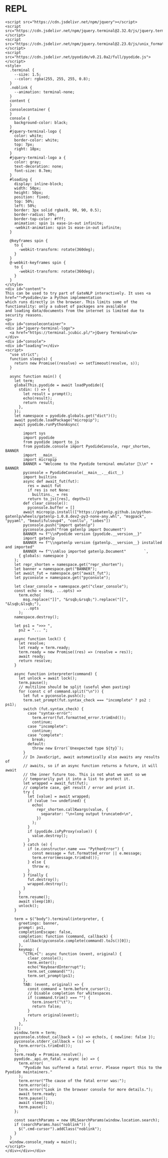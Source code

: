 # REPL
    <script src="https://cdn.jsdelivr.net/npm/jquery"></script>
    <script src="https://cdn.jsdelivr.net/npm/jquery.terminal@2.32.0/js/jquery.terminal.min.js"></script>
    <script src="https://cdn.jsdelivr.net/npm/jquery.terminal@2.23.0/js/unix_formatting.min.js"></script>
    <script src="https://cdn.jsdelivr.net/pyodide/v0.21.0a2/full/pyodide.js"></script>
    <style>
      .terminal {
        --size: 1.5;
        --color: rgba(255, 255, 255, 0.8);
      }
      .noblink {
        --animation: terminal-none;
      }      
      content {        
      }
      consolecontainer {
      }
      console {
        background-color: black;
      }
      #jquery-terminal-logo {
        color: white;
        border-color: white;
        top: 7px;
        right: 18px;
      }
      #jquery-terminal-logo a {
        color: gray;
        text-decoration: none;
        font-size: 0.7em;
      }
      #loading {
        display: inline-block;
        width: 50px;
        height: 50px;
        position: fixed;
        top: 50%;
        left: 50%;
        border: 3px solid rgba(0, 90, 90, 0.5);
        border-radius: 50%;
        border-top-color: #fff;
        animation: spin 1s ease-in-out infinite;
        -webkit-animation: spin 1s ease-in-out infinite;
      }

      @keyframes spin {
        to {
          -webkit-transform: rotate(360deg);
        }
      }
      @-webkit-keyframes spin {
        to {
          -webkit-transform: rotate(360deg);
        }
      }
    </style>
    <div id="content">
    This can be used to try part of GateNLP interactively. It uses <a href="">Pyodide</a> a Python implementation 
    which runs directly in the browser. This limits some of the functionality: only a subset of packages are available
    and loading data/documents from the internet is limited due to security reasons. 
    <p>
    <div id="consolecontainer">
    <div id="jquery-terminal-logo">
      <a href="https://terminal.jcubic.pl/">jQuery Terminal</a>
    </div>
    <div id="console">
    <div id="loading"></div>
    <script>
      "use strict";
      function sleep(s) {
        return new Promise((resolve) => setTimeout(resolve, s));
      }

      async function main() {
        let term;
        globalThis.pyodide = await loadPyodide({
          stdin: () => {
            let result = prompt();
            echo(result);
            return result;
          },
        });
        let namespace = pyodide.globals.get("dict")();
        await pyodide.loadPackage("micropip");
        await pyodide.runPythonAsync(
          `
            import sys
            import pyodide            
            from pyodide import to_js
            from pyodide.console import PyodideConsole, repr_shorten, BANNER
            import __main__
            import micropip
            BANNER = "Welcome to the Pyodide terminal emulator 🐍\\n" + BANNER
            pyconsole = PyodideConsole(__main__.__dict__)
            import builtins
            async def await_fut(fut):
              res = await fut
              if res is not None:
                builtins._ = res
              return to_js([res], depth=1)
            def clear_console():
              pyconsole.buffer = []
            await micropip.install(["https://gatenlp.github.io/python-gatenlp/wheels/gatenlp-1.0.8.dev2-py3-none-any.whl", "msgpack", "pyyaml", "beautifulsoup4", "conllu", "iobes"])
            pyconsole.push("import gatenlp")
            pyconsole.push("from gatenlp import Document")
            BANNER += f"\\nPyodide version {pyodide.__version__}"
            import gatenlp
            BANNER += f"\\ngatenlp version {gatenlp.__version__} installed and imported"
            BANNER += f"\\nAlso imported gatenlp.Document"        `,
          { globals: namespace }
        );
        let repr_shorten = namespace.get("repr_shorten");
        let banner = namespace.get("BANNER");
        let await_fut = namespace.get("await_fut");
        let pyconsole = namespace.get("pyconsole");
        
        let clear_console = namespace.get("clear_console");
        const echo = (msg, ...opts) =>
          term.echo(
            msg.replace("]]", "&rsqb;&rsqb;").replace("[[", "&lsqb;&lsqb;"),
            ...opts
          );
        namespace.destroy();

        let ps1 = ">>> ",
          ps2 = "... ";

        async function lock() {
          let resolve;
          let ready = term.ready;
          term.ready = new Promise((res) => (resolve = res));
          await ready;
          return resolve;
        }

        async function interpreter(command) {
          let unlock = await lock();
          term.pause();
          // multiline should be split (useful when pasting)
          for (const c of command.split("\n")) {
            let fut = pyconsole.push(c);
            term.set_prompt(fut.syntax_check === "incomplete" ? ps2 : ps1);
            switch (fut.syntax_check) {
              case "syntax-error":
                term.error(fut.formatted_error.trimEnd());
                continue;
              case "incomplete":
                continue;
              case "complete":
                break;
              default:
                throw new Error(`Unexpected type ${ty}`);
            }
            // In JavaScript, await automatically also awaits any results of
            // awaits, so if an async function returns a future, it will await
            // the inner future too. This is not what we want so we
            // temporarily put it into a list to protect it.
            let wrapped = await_fut(fut);
            // complete case, get result / error and print it.
            try {
              let [value] = await wrapped;
              if (value !== undefined) {
                echo(
                  repr_shorten.callKwargs(value, {
                    separator: "\n<long output truncated>\n",
                  })
                );
              }
              if (pyodide.isPyProxy(value)) {
                value.destroy();
              }
            } catch (e) {
              if (e.constructor.name === "PythonError") {
                const message = fut.formatted_error || e.message;
                term.error(message.trimEnd());
              } else {
                throw e;
              }
            } finally {
              fut.destroy();
              wrapped.destroy();
            }
          }
          term.resume();
          await sleep(10);
          unlock();
        }

        term = $("body").terminal(interpreter, {
          greetings: banner,
          prompt: ps1,
          completionEscape: false,
          completion: function (command, callback) {
            callback(pyconsole.complete(command).toJs()[0]);
          },
          keymap: {
            "CTRL+C": async function (event, original) {
              clear_console();
              term.enter();
              echo("KeyboardInterrupt");
              term.set_command("");
              term.set_prompt(ps1);
            },
            TAB: (event, original) => {
              const command = term.before_cursor();
              // Disable completion for whitespaces.
              if (command.trim() === "") {
                term.insert("\t");
                return false;
              }
              return original(event);
            },
          },
        });
        window.term = term;
        pyconsole.stdout_callback = (s) => echo(s, { newline: false });
        pyconsole.stderr_callback = (s) => {
          term.error(s.trimEnd());
        };
        term.ready = Promise.resolve();
        pyodide._api.on_fatal = async (e) => {
          term.error(
            "Pyodide has suffered a fatal error. Please report this to the Pyodide maintainers."
          );
          term.error("The cause of the fatal error was:");
          term.error(e);
          term.error("Look in the browser console for more details.");
          await term.ready;
          term.pause();
          await sleep(15);
          term.pause();
        };

        const searchParams = new URLSearchParams(window.location.search);
        if (searchParams.has("noblink")) {
          $(".cmd-cursor").addClass("noblink");
        }
      }
      window.console_ready = main();
    </script>
    </div></div></div>

